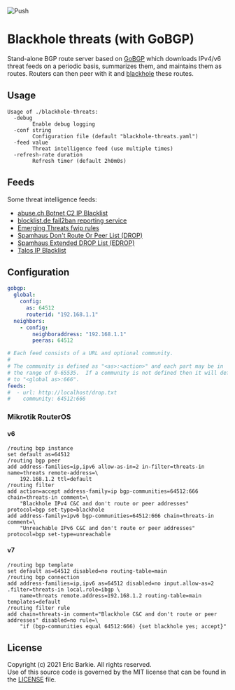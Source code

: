 ![Push](https://github.com/ebarkie/blackhole-threats/workflows/Push/badge.svg)

# Blackhole threats (with GoBGP)

Stand-alone BGP route server based on [GoBGP](https://github.com/osrg/gobgp)
which downloads IPv4/v6 threat feeds on a periodic basis, summarizes them, and
maintains them as routes.  Routers can then peer with it and
[blackhole](https://en.wikipedia.org/wiki/Black_hole_(networking)) these routes.

## Usage

```
Usage of ./blackhole-threats:
  -debug
    	Enable debug logging
  -conf string
    	Configuration file (default "blackhole-threats.yaml")
  -feed value
    	Threat intelligence feed (use multiple times)
  -refresh-rate duration
    	Refresh timer (default 2h0m0s)
```

## Feeds

Some threat intelligence feeds:
- [abuse.ch Botnet C2 IP Blacklist](https://sslbl.abuse.ch/blacklist/sslipblacklist.txt)
- [blocklist.de fail2ban reporting service](https://lists.blocklist.de/lists/all.txt)
- [Emerging Threats fwip rules](https://rules.emergingthreats.net/fwrules/emerging-Block-IPs.txt)
- [Spamhaus Don't Route Or Peer List (DROP)](https://www.spamhaus.org/drop/drop.txt)
- [Spamhaus Extended DROP List (EDROP)](https://www.spamhaus.org/drop/edrop.txt)
- [Talos IP Blacklist](https://www.talosintelligence.com/documents/ip-blacklist)

## Configuration

```yaml
gobgp:
  global:
    config:
      as: 64512
      routerid: "192.168.1.1"
  neighbors:
    - config:
        neighboraddress: "192.168.1.1"
        peeras: 64512

# Each feed consists of a URL and optional community.
#
# The community is defined as "<as>:<action>" and each part may be in
# the range of 0-65535.  If a community is not defined then it will default
# to "<global as>:666".
feeds:
#  - url: http://localhost/drop.txt
#    community: 64512:666
```

### Mikrotik RouterOS

#### v6

```
/routing bgp instance
set default as=64512
/routing bgp peer
add address-families=ip,ipv6 allow-as-in=2 in-filter=threats-in name=threats remote-address=\
    192.168.1.2 ttl=default
/routing filter
add action=accept address-family=ip bgp-communities=64512:666 chain=threats-in comment=\
    "Blackhole IPv4 C&C and don't route or peer addresses" protocol=bgp set-type=blackhole
add address-family=ipv6 bgp-communities=64512:666 chain=threats-in comment=\
    "Unreachable IPv6 C&C and don't route or peer addresses" protocol=bgp set-type=unreachable
```

#### v7

```
/routing bgp template
set default as=64512 disabled=no routing-table=main
/routing bgp connection
add address-families=ip,ipv6 as=64512 disabled=no input.allow-as=2 .filter=threats-in local.role=ibgp \
    name=threats remote.address=192.168.1.2 routing-table=main templates=default
/routing filter rule
add chain=threats-in comment="Blackhole C&C and don't route or peer addresses" disabled=no rule=\
    "if (bgp-communities equal 64512:666) {set blackhole yes; accept}"
```

## License

Copyright (c) 2021 Eric Barkie. All rights reserved.  
Use of this source code is governed by the MIT license
that can be found in the [LICENSE](LICENSE) file.
